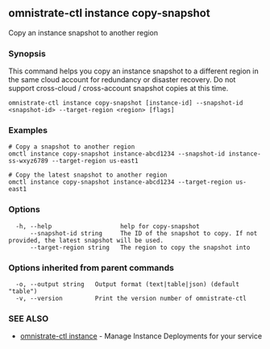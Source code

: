 ## omnistrate-ctl instance copy-snapshot

Copy an instance snapshot to another region

### Synopsis

This command helps you copy an instance snapshot to a different region in the same cloud account for redundancy or disaster recovery. Do not support cross-cloud / cross-account snapshot copies at this time.

```
omnistrate-ctl instance copy-snapshot [instance-id] --snapshot-id <snapshot-id> --target-region <region> [flags]
```

### Examples

```
# Copy a snapshot to another region
omctl instance copy-snapshot instance-abcd1234 --snapshot-id instance-ss-wxyz6789 --target-region us-east1

# Copy the latest snapshot to another region
omctl instance copy-snapshot instance-abcd1234 --target-region us-east1

```

### Options

```
  -h, --help                   help for copy-snapshot
      --snapshot-id string     The ID of the snapshot to copy. If not provided, the latest snapshot will be used.
      --target-region string   The region to copy the snapshot into
```

### Options inherited from parent commands

```
  -o, --output string   Output format (text|table|json) (default "table")
  -v, --version         Print the version number of omnistrate-ctl
```

### SEE ALSO

* [omnistrate-ctl instance](omnistrate-ctl_instance.md)	 - Manage Instance Deployments for your service

